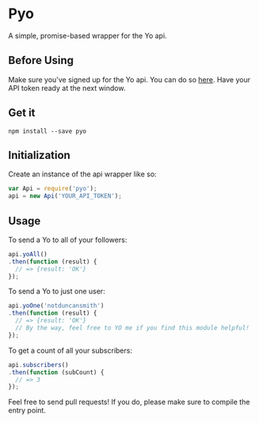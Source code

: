 # Pyo 

A simple, promise-based wrapper for the Yo api.


## Before Using

Make sure you've signed up for the Yo api.  You can do so [here](http://yoapi.justyo.co/).
Have your API token ready at the next window.


## Get it

`npm install --save pyo`

## Initialization

Create an instance of the api wrapper like so:

```javascript
var Api = require('pyo');
api = new Api('YOUR_API_TOKEN');
```

## Usage

To send a Yo to all of your followers: 

```javascript
api.yoAll()
.then(function (result) {
  // => {result: 'OK'}
});
```

To send a Yo to just one user:

```javascript
api.yoOne('notduncansmith')
.then(function (result) {
  // => {result: 'OK'}
  // By the way, feel free to YO me if you find this module helpful!
});
```

To get a count of all your subscribers:

```javascript
api.subscribers()
.then(function (subCount) {
  // => 3
});
```

Feel free to send pull requests!  If you do, please make sure to compile the entry point.
